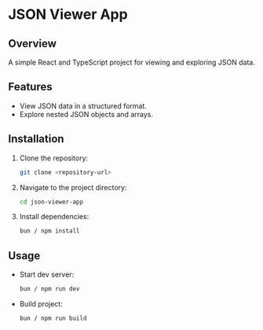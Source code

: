 # JSON Viewer App

## Overview
A simple React and TypeScript project for viewing and exploring JSON data.

## Features
- View JSON data in a structured format.
- Explore nested JSON objects and arrays.

## Installation
1. Clone the repository:
   ```bash
   git clone <repository-url>
   ```
2. Navigate to the project directory:
   ```bash
   cd json-viewer-app
   ```
3. Install dependencies:
   ```bash
   bun / npm install
   ```

## Usage
- Start dev server:
  ```bash
  bun / npm run dev
  ```
- Build project:
  ```bash
  bun / npm run build
  ```